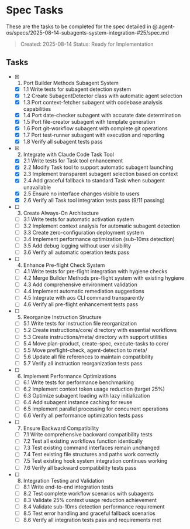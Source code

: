 # Spec Tasks

These are the tasks to be completed for the spec detailed in @.agent-os/specs/2025-08-14-subagents-system-integration-#25/spec.md

> Created: 2025-08-14
> Status: Ready for Implementation

## Tasks

- [x] 1. Port Builder Methods Subagent System
  - [x] 1.1 Write tests for subagent detection system
  - [x] 1.2 Create SubagentDetector class with automatic agent selection
  - [x] 1.3 Port context-fetcher subagent with codebase analysis capabilities
  - [x] 1.4 Port date-checker subagent with accurate date determination
  - [x] 1.5 Port file-creator subagent with template generation
  - [x] 1.6 Port git-workflow subagent with complete git operations
  - [x] 1.7 Port test-runner subagent with execution and reporting
  - [x] 1.8 Verify all subagent tests pass

- [x] 2. Integrate with Claude Code Task Tool
  - [x] 2.1 Write tests for Task tool enhancement
  - [x] 2.2 Modify Task tool to support automatic subagent launching
  - [x] 2.3 Implement transparent subagent selection based on context
  - [x] 2.4 Add graceful fallback to standard Task when subagent unavailable
  - [x] 2.5 Ensure no interface changes visible to users
  - [x] 2.6 Verify all Task tool integration tests pass (9/11 passing)

- [ ] 3. Create Always-On Architecture
  - [ ] 3.1 Write tests for automatic activation system
  - [ ] 3.2 Implement context analysis for automatic subagent detection
  - [ ] 3.3 Create zero-configuration deployment system
  - [ ] 3.4 Implement performance optimization (sub-10ms detection)
  - [ ] 3.5 Add debug logging without user visibility
  - [ ] 3.6 Verify all automatic operation tests pass

- [ ] 4. Enhance Pre-flight Check System
  - [ ] 4.1 Write tests for pre-flight integration with hygiene checks
  - [ ] 4.2 Merge Builder Methods pre-flight system with existing hygiene
  - [ ] 4.3 Add comprehensive environment validation
  - [ ] 4.4 Implement automatic remediation suggestions
  - [ ] 4.5 Integrate with aos CLI command transparently
  - [ ] 4.6 Verify all pre-flight enhancement tests pass

- [ ] 5. Reorganize Instruction Structure
  - [ ] 5.1 Write tests for instruction file reorganization
  - [ ] 5.2 Create instructions/core/ directory with essential workflows
  - [ ] 5.3 Create instructions/meta/ directory with support utilities
  - [ ] 5.4 Move plan-product, create-spec, execute-tasks to core/
  - [ ] 5.5 Move preflight-check, agent-detection to meta/
  - [ ] 5.6 Update all file references to maintain compatibility
  - [ ] 5.7 Verify all instruction reorganization tests pass

- [ ] 6. Implement Performance Optimizations
  - [ ] 6.1 Write tests for performance benchmarking
  - [ ] 6.2 Implement context token usage reduction (target 25%)
  - [ ] 6.3 Optimize subagent loading with lazy initialization
  - [ ] 6.4 Add subagent instance caching for reuse
  - [ ] 6.5 Implement parallel processing for concurrent operations
  - [ ] 6.6 Verify all performance optimization tests pass

- [ ] 7. Ensure Backward Compatibility
  - [ ] 7.1 Write comprehensive backward compatibility tests
  - [ ] 7.2 Test all existing workflows function identically
  - [ ] 7.3 Test existing command interfaces remain unchanged
  - [ ] 7.4 Test existing file structures and paths work correctly
  - [ ] 7.5 Test existing hook system integration continues working
  - [ ] 7.6 Verify all backward compatibility tests pass

- [ ] 8. Integration Testing and Validation
  - [ ] 8.1 Write end-to-end integration tests
  - [ ] 8.2 Test complete workflow scenarios with subagents
  - [ ] 8.3 Validate 25% context usage reduction achievement
  - [ ] 8.4 Validate sub-10ms detection performance requirement
  - [ ] 8.5 Test error handling and graceful fallback scenarios
  - [ ] 8.6 Verify all integration tests pass and requirements met